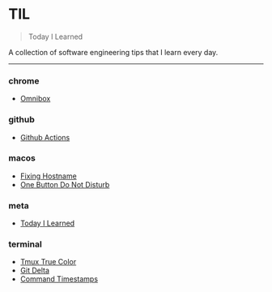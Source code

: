 # TIL

> Today I Learned


A collection of software engineering tips that I learn every day.

---

### chrome

- [Omnibox](chrome/omnibox.md)

### github

- [Github Actions](github/github-actions.md)

### macos

- [Fixing Hostname](macos/fixing-hostname.md)
- [One Button Do Not Disturb](macos/one-button-do-not-disturb.md)

### meta

- [Today I Learned](meta/today-i-learned.md)

### terminal

- [Tmux True Color](terminal/tmux-true-color.md)
- [Git Delta](terminal/git-delta.md)
- [Command Timestamps](terminal/command-timestamps.md)

